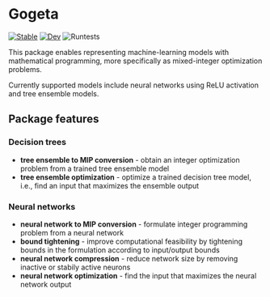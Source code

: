 # Gogeta

[![Stable](https://img.shields.io/badge/docs-stable-blue.svg)](https://gamma-opt.github.io/Gogeta.jl/stable/)
[![Dev](https://img.shields.io/badge/docs-dev-blue.svg)](https://gamma-opt.github.io/Gogeta.jl/dev/)
![Runtests](https://github.com/gamma-opt/Gogeta.jl/workflows/CI/badge.svg)

This package enables representing machine-learning models with mathematical programming, more specifically as mixed-integer optimization problems.

Currently supported models include neural networks using ReLU activation and tree ensemble models.

## Package features

### Decision trees
* **tree ensemble to MIP conversion** - obtain an integer optimization problem from a trained tree ensemble model
* **tree ensemble optimization** - optimize a trained decision tree model, i.e., find an input that maximizes the ensemble output

### Neural networks
* **neural network to MIP conversion** - formulate integer programming problem from a neural network
* **bound tightening** - improve computational feasibility by tightening bounds in the formulation according to input/output bounds
* **neural network compression** - reduce network size by removing inactive or stabily active neurons
* **neural network optimization** - find the input that maximizes the neural network output